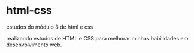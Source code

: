 # html-css
 estudos do módulo 3 de html e css

realizando estudos de HTML e CSS  para melhorar minhas habilidades em desenvolvimento web. 